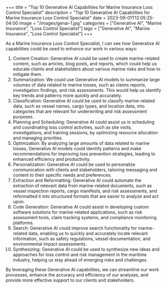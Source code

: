 +++
title = "Top 10 Generative AI Capabilities for Marine Insurance Loss Control Specialist"
description = "Top 10 Generative AI Capabilities for Marine Insurance Loss Control Specialist"
date = 2023-09-01T12:05:25-04:00
image = "/images/genai-1.jpg"
categories = ["Generative AI", "Marine Insurance", "Loss Control Specialist"]
tags = ["Generative AI", "Marine Insurance", "Loss Control Specialist"]
+++

As a Marine Insurance Loss Control Specialist, I can see how Generative AI capabilities could be used to enhance our work in various ways:

1. Content Creation: Generative AI could be used to create marine-related content, such as articles, blog posts, and reports, which could help us educate clients and stakeholders about various marine risks and how to mitigate them.
2. Summarization: We could use Generative AI models to summarize large volumes of data related to marine losses, such as claims reports, investigation findings, and risk assessments. This would help us identify key trends and patterns more quickly and accurately.
3. Classification: Generative AI could be used to classify marine-related data, such as vessel names, cargo types, and location data, into categories that are relevant for underwriting and risk assessment purposes.
4. Planning and Scheduling: Generative AI could assist us in scheduling and coordinating loss control activities, such as site visits, investigations, and training sessions, by optimizing resource allocation and managing priorities.
5. Optimization: By analyzing large amounts of data related to marine losses, Generative AI models could identify patterns and make recommendations for improving loss prevention strategies, leading to enhanced efficiency and productivity.
6. Personalization: Generative AI could be used to personalize communication with clients and stakeholders, tailoring messaging and content to their specific needs and preferences.
7. Extraction and Reformatting: Generative AI could automate the extraction of relevant data from marine-related documents, such as vessel inspection reports, cargo manifests, and risk assessments, and reformatted it into structured formats that are easier to analyze and act upon.
8. Code Generation: Generative AI could assist in developing custom software solutions for marine-related applications, such as risk assessment tools, claim tracking systems, and compliance monitoring platforms.
9. Search: Generative AI could improve search functionality for marine-related data, enabling us to quickly and accurately locate relevant information, such as safety regulations, vessel documentation, and environmental impact assessments.
10. Synthesizing: Generative AI could be used to synthesize new ideas and approaches for loss control and risk management in the maritime industry, helping us stay ahead of emerging risks and challenges.

By leveraging these Generative AI capabilities, we can streamline our work processes, enhance the accuracy and efficiency of our analyses, and provide more effective support to our clients and stakeholders.